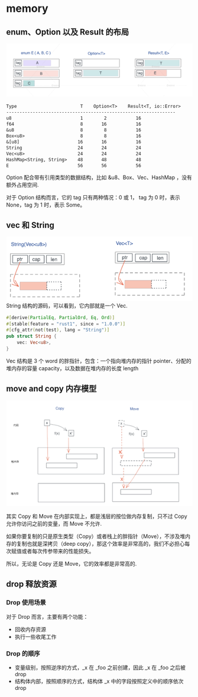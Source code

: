 # memory

## enum、Option 以及 Result 的布局

![img.png](enum-option-result.png)

```shell
Type                        T    Option<T>    Result<T, io::Error>
----------------------------------------------------------------
u8                          1        2           16
f64                         8       16           16
&u8                         8        8           16
Box<u8>                     8        8           16
&[u8]                      16       16           16
String                     24       24           24
Vec<u8>                    24       24           24
HashMap<String, String>    48       48           48
E                          56       56           56

```

Option 配合带有引用类型的数据结构，比如 &u8、Box、Vec、HashMap ，没有额外占用空间.

对于 Option 结构而言，它的 tag 只有两种情况：0 或 1， tag 为 0 时，表示 None，tag 为 1 时，表示 Some。

## vec<T> 和 String

![img.png](vec-structure.png)
String 结构的源码，可以看到，它内部就是一个 Vec.

```rust
#[derive(PartialEq, PartialOrd, Eq, Ord)]
#[stable(feature = "rust1", since = "1.0.0")]
#[cfg_attr(not(test), lang = "String")]
pub struct String {
    vec: Vec<u8>,
}
```

Vec 结构是 3 个 word 的胖指针，包含：一个指向堆内存的指针 pointer、分配的堆内存的容量 capacity，以及数据在堆内存的长度
length

## move and copy 内存模型

![img.png](move_and_copy.png)

其实 Copy 和 Move 在内部实现上，都是浅层的按位做内存复制，只不过 Copy 允许你访问之前的变量，而 Move 不允许.

如果你要复制的只是原生类型（Copy）或者栈上的胖指针（Move），不涉及堆内存的复制也就是深拷贝（deep
copy），那这个效率是非常高的，我们不必担心每次赋值或者每次传参带来的性能损失。

所以，无论是 Copy 还是 Move，它的效率都是非常高的.

## drop 释放资源

### Drop 使用场景

对于 Drop 而言，主要有两个功能：

- 回收内存资源
- 执行一些收尾工作

### Drop 的顺序

- 变量级别，按照逆序的方式，_x 在 _foo 之前创建，因此 _x 在 _foo 之后被 drop
- 结构体内部，按照顺序的方式，结构体 _x 中的字段按照定义中的顺序依次 drop




